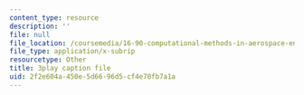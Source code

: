 ```yaml
---
content_type: resource
description: ''
file: null
file_location: /coursemedia/16-90-computational-methods-in-aerospace-engineering-spring-2014/2f2e604a450e5d6696d5cf4e70fb7a1a_E9Wx6QaGyR0.vtt
file_type: application/x-subrip
resourcetype: Other
title: 3play caption file
uid: 2f2e604a-450e-5d66-96d5-cf4e70fb7a1a
---
```

